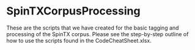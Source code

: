 SpinTXCorpusProcessing
======================
These are the scripts that we have created for the basic tagging and processing of the SpinTX corpus.
Please see the step-by-step outline of how to use the scripts found in the CodeCheatSheet.xlsx.

